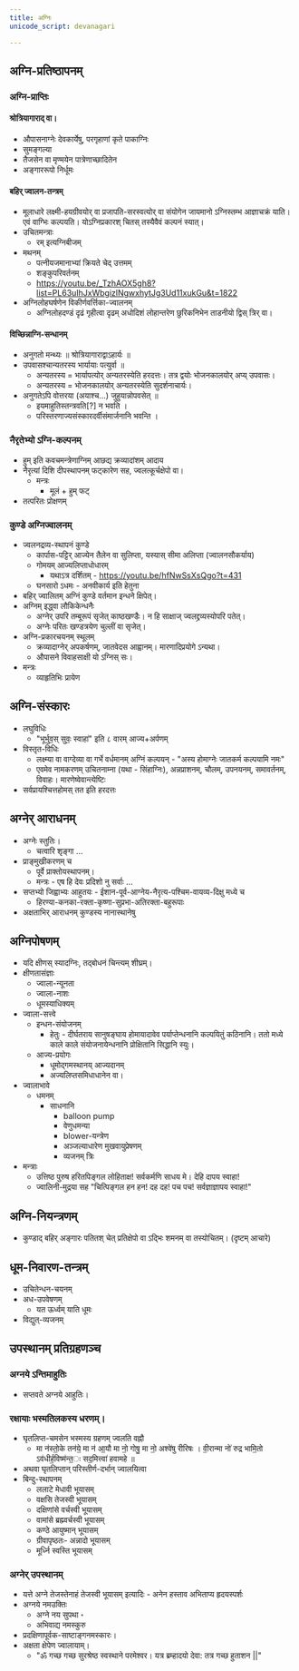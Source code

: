 ```yaml
---  
title: अग्निः
unicode_script: devanagari  

---  
```


## अग्नि-प्रतिष्ठापनम्

### अग्नि-प्राप्तिः

#### श्रोत्रियागाराद् वा।
- औपासनाग्नेः देवकार्येषु, परगृहाणां कृते पाकाग्निः
- सुमङ्गल्या
- तैजसेन वा मृण्मयेन पात्रेणाच्छादितेन
- अङ्गाररूपो निर्धूमः

#### बहिर् ज्वालन-तन्त्रम्

- मूलाधारे लक्ष्मी-हयग्रीवयोर् वा प्रजापति-सरस्वत्योर् वा संयोगेन जायमानो ऽग्निस्तम्भ आज्ञाचक्रं याति। एवं वाग्भिः कल्पयति। योऽग्निप्रकारश् चितस् तस्यैवैवं कल्पनं स्यात्।
- उचितमन्त्राः
  - रम् इत्यग्निबीजम्
- मथनम्
  - पत्नीयजमानाभ्यां क्रियते चेद् उत्तमम्
  - शङ्कुपरिवर्तनम्
  - https://youtu.be/_TzhAOX5gh8?list=PL63uIhJxWbgizlNgwxhytJg3Ud11xukGu&t=1822
- अग्निलोहघर्षणेन विकीर्णवर्त्तिका-ज्वालनम्
  - अग्निलोहदण्डं दृढं गृहीत्वा दृढम् अधोदिशं लोहान्तरेण छुरिकनिभेन ताडनीयो द्विस् त्रिर् वा।

#### विच्छिन्नाग्नि-सन्धानम्

- अनुगतो मन्थ्यः ॥ श्रोत्रियागाराद्वाऽहार्यः ॥
- उपवासश्चान्यतरस्य भार्यायाः पत्युर्वा ॥
  - अन्यतरस्य = भार्यापत्योर् अन्यतरस्येति हरदत्तः। तत्र द्वयोः भोजनकालयोर् अप्य् उपवासः।
  - अन्यतरस्य = भोजनकालयोर् अन्यतरस्येति सुदर्शनाचार्यः।
- अनुगतेऽपि वोत्तरया (अयाश्च…) जुहुयान्नोपवसेत् ॥
  - इयमाहुतिस्तन्त्रवति[?] न भवति ।
  - परिस्तरणाज्यसंस्कारदर्वीसंमार्जनानि भवन्ति ।

### नैरृतेभ्यो ऽग्नि-कल्पनम्

- हुम् इति कवचमन्त्रेणाग्निम् आछद्य क्रव्यादांशम् आदाय
- नैरृत्यां दिशि दीपस्थापनम् फट्कारेण सह, ज्वलत्कूर्चक्षेपो वा।
  - मन्त्रः
    - मूलं + हुम् फट्
- तत्परितः प्रोक्षणम्

### कुण्डे अग्निज्वालनम्

- ज्वलनद्रव्य-स्थापनं कुण्डे
  - कार्पास-पट्टिर् आज्येन तैलेन वा सुलिप्ता, यस्यास् सीमा अलिप्ता (ज्वालनसौकर्याय)
  - गोमयम् आज्यलिप्ताधोधारम्
    - यथाऽत्र दर्शितम् - https://youtu.be/hfNwSsXsQgo?t=431
  - घनसारो ऽधमः - अनवीकार्य इति हेतुना
- बहिर् ज्वालितम् अग्निं कुण्डे वर्तमान इन्धने क्षिपेत्।
- अग्निम् इद्ध्वा लौकिकेन्धनैः
  - अग्नेर् उपरि तम्बूरूपं सृजेत् काष्ठखण्डैः। न हि साक्षाज् ज्वलद्द्रव्यस्योपरि पतेत्।
  - अग्नेः परितः खण्डत्रयेण चुल्लीं वा सृजेत्।
- अग्नि-प्रकारचयनम् स्थूलम्
  - क्रव्यादाग्नेर् अपकर्षणम्, जातवेदस आह्वानम्। मारणादिप्रयोगे ऽन्यथा।
  - औपासने विवाहसाक्षी यो ऽग्निस् सः।
- मन्त्रः
  - व्याहृतिभिः प्रायेण

## अग्नि-संस्कारः

- लघुविधिः
  - "भूर्भुव॒स् सुवः॒ स्वाहा॑" इति ८ वारम् आज्य+अर्पणम्
- विस्तृत-विधिः
  - लक्ष्म्या वा वाग्देव्या वा गर्भे वर्धमानम् अग्निं कल्पयन् - "अस्य होमाग्नेः जातकर्म कल्पयामि नमः"
  - एवमेव नामकरणम् उचितनाम्ना (यथा - सिंहाग्निः), अन्नप्राशनम्, चौलम्, उपनयनम्, समावर्तनम्, विवाहः। मारणेष्वेवान्त्येष्टिः
- सर्वप्रायश्चित्तहोमस् तत इति हरदत्तः

## अग्नेर् आराधनम्

- अग्नेः स्तुतिः।
  - चत्वारि शृङ्गा …
- प्राङ्मुखीकरणम् च
  - पूर्वे प्राक्तोयस्थापनम्।
  - मन्त्रः - एष हि देवः प्रदिशो नु सर्वाः …
- सप्तभ्यो जिह्वाभ्यः आहुतयः - ईशान-पूर्व-आग्नेय-नैरृत्य-पश्चिम-वायव्य-दिक्षु मध्ये च
  - हिरण्या-कनका-रक्ता-कृष्णा-सुप्रभा-अतिरक्ता-बहुरूपाः
- अक्षताभिर् आराधनम् कुण्डस्य नानास्थानेषु

## अग्निपोषणम्

- यदि क्षीणस् स्यादग्निः, तद्बोधनं चिन्त्यम् शीघ्रम्।
- क्षीणतासंज्ञाः
  - ज्वाला-न्यूनता
  - ज्वाला-नाशः
  - धूमस्याधिक्यम्
- ज्वाला-सत्त्वे
  - इन्धन-संयोजनम्
    - हेतुः - दीर्घतराय सानुषङ्घाय होमायादावेव पर्याप्तेन्धनानि कल्पयितुं कठिनानि। ततो मध्ये काले काले संयोजनायेन्धनानि प्रोक्षितानि सिद्धानि स्युः।
  - आज्य-प्रयोगः
    - धूमोद्गमस्थानय् आज्यदानम्
    - अज्यलिप्तसमिधाधानेन वा।
- ज्वालाभावे
  - धमनम्
    - साधनानि
      - balloon pump
      - वेणुधमन्या
      - blower-यन्त्रेण
      - अञ्जल्याधारेण मुखवायुप्रेषणम्
      - व्यजनम् त्रिः
- मन्त्राः
  - उत्तिष्ठ पुरुष हरितपिङ्गल लोहिताक्ष! सर्वकर्मणि साधय मे।  देहि दापय स्वाहा!
  - ज्वालिनी-मुद्रया सह "चित्पिङ्गल हन हन! दह दह! पच पच! सर्वज्ञाज्ञापय स्वाहा!"

## अग्नि-नियन्त्रणम्
- कुण्डाद् बहिर् अङ्गारः पतितश् चेत् प्रतिक्षेपो वा ऽद्भिः शमनम् वा तस्योचितम्। (दृष्टम् आचारे)

## धूम-निवारण-तन्त्रम्

- उचितेन्धन-चयनम्
- अध-उपवेषणम्
  - यत ऊर्ध्वम् याति धूमः
- विद्युत्-व्यजनम्

## उपस्थानम् प्रतिग्रहणञ्च

### अग्नये ऽन्तिमाहुतिः

- सप्तवते अग्नये आहुतिः।

### रक्षायाः भस्मतिलकस्य धरणम्।

- घृतलिप्त-चमसेन भस्मस्य ग्रहणम् ज्वलति वह्नौ
  - मा न॑स्तो॒के तन॑ये॒ मा न॑ आ॒यौ मा नो॒ गोषु॒ मा नो॒ अश्वे॑षु रीरिषः । वी॒रान्मा नो॑ रुद्र भामि॒तो ऽव॑धीर्ह॒विष्म॑न्त॒ः सद॒मित्त्वा॑ हवामहे ॥
- अथवा घृतलिप्तान् परिस्तीर्ण-दर्भान् ज्वालयित्वा
- बिन्दु-स्थापनम्
  - ललाटे मेधावी भूयासम्
  - वक्षसि तेजस्वी भूयासम्
  - दक्षिणांसे वर्चस्वी भूयासम्
  - वामांसे ब्रह्म्वर्चस्वी भूयासम्
  - कण्ठे आयुष्मान् भूयासम्
  - ग्रीवापृष्ठतः- अन्नादो भूयासम्
  - मूर्ध्नि स्वस्ति भूयासम्

### अग्नेर् उपस्थानम्
- यत्ते अग्ने तेजस्तेनाहं तेजस्वी भूयासम् इत्यादिः - अनेन हस्ताव अभिताप्य हृदयस्पर्शः
- अग्नये नमउक्तिः
  - अग्ने नय सुपथा ॰
  - अभिवाद्य नमस्कुरु
- प्रदक्षिणापूर्वक-साष्टाङ्गनमस्कारः।
- अक्षता क्षेपेण ज्वालायाम्।
  - "ॐ गच्छ गच्छ सुरश्रेष्ठ स्वस्थाने परमेश्वर। यत्र ब्रम्हादयो देवा: तत्र गच्छ हुताशन ||"

